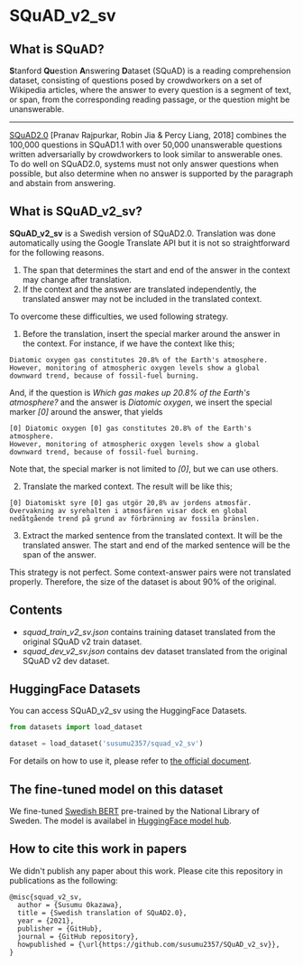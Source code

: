 # SQuAD_v2_sv

## What is SQuAD?
**S**tanford **Qu**estion **A**nswering **D**ataset (SQuAD) is a reading comprehension dataset, consisting of questions posed by crowdworkers on a set of Wikipedia articles, where the answer to every question is a segment of text, or span, from the corresponding reading passage, or the question might be unanswerable.

---

[SQuAD2.0](https://rajpurkar.github.io/SQuAD-explorer/) [Pranav Rajpurkar, Robin Jia & Percy Liang, 2018] combines the 100,000 questions in SQuAD1.1 with over 50,000 unanswerable questions written adversarially by crowdworkers to look similar to answerable ones. To do well on SQuAD2.0, systems must not only answer questions when possible, but also determine when no answer is supported by the paragraph and abstain from answering.

## What is SQuAD_v2_sv?
**SQuAD_v2_sv** is a Swedish version of SQuAD2.0. Translation was done automatically using the Google Translate API but it is not so straightforward for the following reasons.
1. The span that determines the start and end of the answer in the context may change after translation.
2. If the context and the answer are translated independently, the translated answer may not be included in the translated context.

To overcome these difficulties, we used following strategy.
1. Before the translation, insert the special marker around the answer in the context. For instance, if we have the context like this;
```
Diatomic oxygen gas constitutes 20.8% of the Earth's atmosphere. 
However, monitoring of atmospheric oxygen levels show a global downward trend, because of fossil-fuel burning.
```
And, if the question is *Which gas makes up 20.8% of the Earth's atmosphere?* and the answer is *Diatomic oxygen*,
we insert the special marker *[0]* around the answer, that yields
```
[0] Diatomic oxygen [0] gas constitutes 20.8% of the Earth's atmosphere. 
However, monitoring of atmospheric oxygen levels show a global downward trend, because of fossil-fuel burning.
```
Note that, the special marker is not limited to *[0]*, but we can use others.

2. Translate the marked context. The result will be like this;
```
[0] Diatomiskt syre [0] gas utgör 20,8% av jordens atmosfär. 
Övervakning av syrehalten i atmosfären visar dock en global nedåtgående trend på grund av förbränning av fossila bränslen.
```

3. Extract the marked sentence from the translated context. It will be the translated answer. The start and end of the marked sentence will be the span of the answer.

This strategy is not perfect. Some context-answer pairs were not translated properly. Therefore, the size of the dataset is about 90% of the original.

## Contents

- *squad_train_v2_sv.json* contains training dataset translated from the original SQuAD v2 train dataset.
- *squad_dev_v2_sv.json* contains dev dataset translated from the original SQuAD v2 dev dataset.

## HuggingFace Datasets
You can access SQuAD_v2_sv using the HuggingFace Datasets.

```python
from datasets import load_dataset

dataset = load_dataset('susumu2357/squad_v2_sv')
```

For details on how to use it, please refer to  [the official document](https://huggingface.co/docs/datasets/index.html).

## The fine-tuned model on this dataset
We fine-tuned [Swedish BERT](https://github.com/Kungbib/swedish-bert-models) pre-trained by the National Library of Sweden. The model is availabel in [HuggingFace model hub](https://huggingface.co/susumu2357/bert-base-swedish-squad2).

## How to cite this work in papers
We didn't publish any paper about this work.
Please cite this repository in publications as the following:

```
@misc{squad_v2_sv,
  author = {Susumu Okazawa},
  title = {Swedish translation of SQuAD2.0},
  year = {2021},
  publisher = {GitHub},
  journal = {GitHub repository},
  howpublished = {\url{https://github.com/susumu2357/SQuAD_v2_sv}},
}
```